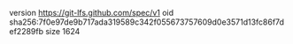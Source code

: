 version https://git-lfs.github.com/spec/v1
oid sha256:7f0e97de9b717ada319589c342f055673757609d0e3571d13fc86f7def2289fb
size 1624
